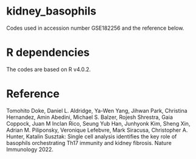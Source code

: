 # kidney_basophils
Codes used in accession number GSE182256 and the reference below.

# R dependencies
The codes are based on R v4.0.2.

# Reference
Tomohito Doke, Daniel L. Aldridge, Ya-Wen Yang, Jihwan Park, Christina Hernandez, Amin Abedini, Michael S. Balzer, Rojesh Shrestra, Gaia Coppock, Juan M Inclan Rico, Seung Yub Han, Junhyonk Kim, Sheng Xin, Adrian M. Piliponsky, Veronique Lefebvre, Mark Siracusa, Christopher A. Hunter, Katalin Susztak: Single cell analysis identifies the key role of basophils orchestrating Th17 immunity and kidney fibrosis. Nature Immunology 2022.
